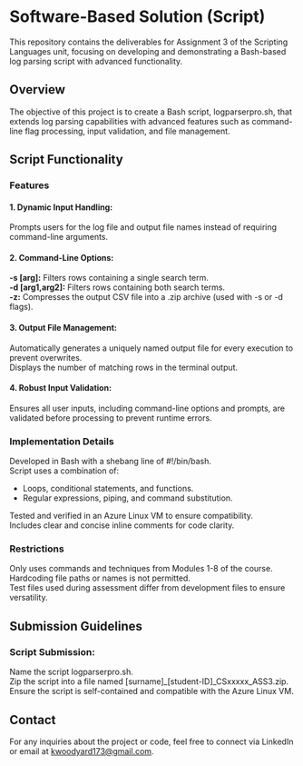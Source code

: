 # Software-Based Solution (Script)
This repository contains the deliverables for Assignment 3 of the Scripting Languages unit, focusing on developing and demonstrating a Bash-based log parsing script with advanced functionality.

## Overview
The objective of this project is to create a Bash script, logparserpro.sh, that extends log parsing capabilities with advanced features such as command-line flag processing, input validation, and file management.

## Script Functionality
### Features
#### 1. Dynamic Input Handling:

Prompts users for the log file and output file names instead of requiring command-line arguments.

#### 2. Command-Line Options:

**-s [arg]:** Filters rows containing a single search term.  
**-d [arg1,arg2]:** Filters rows containing both search terms.  
**-z:** Compresses the output CSV file into a .zip archive (used with -s or -d flags).

#### 3. Output File Management:

Automatically generates a uniquely named output file for every execution to prevent overwrites.  
Displays the number of matching rows in the terminal output.

#### 4. Robust Input Validation:

Ensures all user inputs, including command-line options and prompts, are validated before processing to prevent runtime errors.

### Implementation Details
Developed in Bash with a shebang line of #!/bin/bash.  
Script uses a combination of:  
  - Loops, conditional statements, and functions.  
  - Regular expressions, piping, and command substitution.  

Tested and verified in an Azure Linux VM to ensure compatibility.  
Includes clear and concise inline comments for code clarity.

### Restrictions
Only uses commands and techniques from Modules 1-8 of the course.  
Hardcoding file paths or names is not permitted.  
Test files used during assessment differ from development files to ensure versatility.

## Submission Guidelines

### Script Submission:

Name the script logparserpro.sh.  
Zip the script into a file named [surname]_[student-ID]_CSxxxxx_ASS3.zip.  
Ensure the script is self-contained and compatible with the Azure Linux VM.


## Contact
For any inquiries about the project or code, feel free to connect via LinkedIn or email at kwoodyard173@gmail.com.

